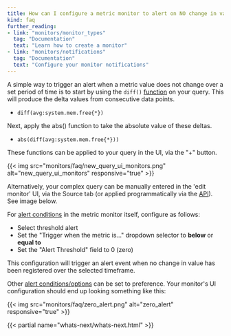 ```yaml
---
title: How can I configure a metric monitor to alert on NO change in value?
kind: faq
further_reading:
- link: "monitors/monitor_types"
  tag: "Documentation"
  text: "Learn how to create a monitor"
- link: "monitors/notifications"
  tag: "Documentation"
  text: "Configure your monitor notifications"
---
```


A simple way to trigger an alert when a metric value does not change over a set period of time is to start by using the `diff()` [function][1] on your query. This will produce the delta values from consecutive data points.

* `diff(avg:system.mem.free{*})`

Next, apply the abs() function to take the absolute value of these deltas.

* `abs(diff(avg:system.mem.free{*}))`

These functions can be applied to your query in the UI, via the "+" button.

{{< img src="monitors/faq/new_query_ui_monitors.png" alt="new_query_ui_monitors" responsive="true" >}}

Alternatively, your complex query can be manually entered in the 'edit monitor' UI, via the Source tab (or applied programmatically via the [API][2]). See image below.

For [alert conditions][3] in the metric monitor itself, configure as follows:

* Select threshold alert
* Set the "Trigger when the metric is..." dropdown selector to **below** or **equal to**
* Set the "Alert Threshold" field to 0 (zero)

This configuration will trigger an alert event when no change in value has been registered over the selected timeframe.

Other [alert conditions/options][3] can be set to preference. Your monitor's UI configuration should end up looking something like this:

{{< img src="monitors/faq/zero_alert.png" alt="zero_alert" responsive="true" >}}

{{< partial name="whats-next/whats-next.html" >}}

[1]: /graphing/miscellaneous/functions
[2]: /api
[3]: /monitors/monitor_types/#define-the-conditions

